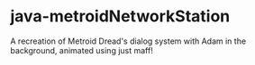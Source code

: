 # java-metroidNetworkStation
A recreation of Metroid Dread's dialog system with Adam in the background, animated using just maff!
